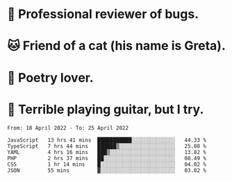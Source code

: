 # 🐛 Professional reviewer of bugs.
# 🐱 Friend of a cat (his name is Greta).
# 📜 Poetry lover.
# 🎸 Terrible playing guitar, but I try.

<!--START_SECTION:waka-->

```text
From: 18 April 2022 - To: 25 April 2022

JavaScript   13 hrs 41 mins  ███████████░░░░░░░░░░░░░░   44.33 %
TypeScript   7 hrs 44 mins   ██████▒░░░░░░░░░░░░░░░░░░   25.08 %
YAML         4 hrs 16 mins   ███▒░░░░░░░░░░░░░░░░░░░░░   13.82 %
PHP          2 hrs 37 mins   ██░░░░░░░░░░░░░░░░░░░░░░░   08.49 %
CSS          1 hr 14 mins    █░░░░░░░░░░░░░░░░░░░░░░░░   04.02 %
JSON         55 mins         ▓░░░░░░░░░░░░░░░░░░░░░░░░   03.02 %
```

<!--END_SECTION:waka-->
